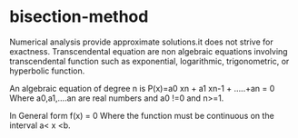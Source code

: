 # bisection-method
Numerical analysis provide approximate solutions.it does not strive for exactness. 
Transcendental equation are non algebraic equations involving transcendental function such as exponential, logarithmic, trigonometric, or hyperbolic function.

An algebraic equation of degree n is P(x)=a0 xn + a1 xn-1  + …..+an = 0
Where a0,a1,….an are real numbers and a0 !=0 and n>=1.

In General form f(x) = 0
Where the function must be continuous on the interval a< x <b.


